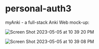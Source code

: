 # personal-auth3

myAnki - a full-stack Anki Web mock-up:

![Screen Shot 2023-05-05 at 10 39 20 PM](https://user-images.githubusercontent.com/126643073/236594822-9d6b0501-5e7d-4560-91fb-0883d6b1cbd7.png)

![Screen Shot 2023-05-05 at 10 39 08 PM](https://user-images.githubusercontent.com/126643073/236594829-581a9c2f-896b-4648-b2c9-e015641f26d4.png)
